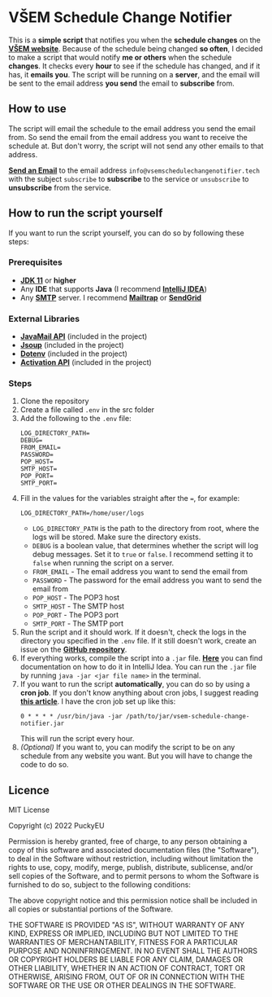 # VŠEM Schedule Change Notifier
This is a **simple script** that notifies you when the **schedule changes** on the [**VŠEM website**](https://www.akademievsem.cz/).
Because of the schedule being changed **so often**, I decided to make a script that would notify **me or others** when the schedule **changes**.
It checks every **hour** to see if the schedule has changed, and if it has, it **emails you**.
The script will be running on a **server**, and the email will be sent to the email address **you send** the email to **subscribe** from.

## How to use
The script will email the schedule to the email address you send the email from. So send the email from the email address you want to receive the schedule at. But don't worry, the script will not send any other emails to that address.

[**Send an Email**](mailto:info@vsemschedulechangenotifier.tech) to the email address `info@vsemschedulechangenotifier.tech` with the subject `subscribe` to **subscribe** to the service or `unsubscribe` to **unsubscribe** from the service.


## How to run the script yourself
If you want to run the script yourself, you can do so by following these steps:

### Prerequisites
- [**JDK 11**](https://www.oracle.com/java/technologies/downloads/) or **higher**
- Any **IDE** that supports **Java** (I recommend [**IntelliJ IDEA**](https://www.jetbrains.com/idea/download/))
- Any [**SMTP**](https://www.javatpoint.com/simple-mail-transfer-protocol) server. I recommend [**Mailtrap**](https://mailtrap.io/) or [**SendGrid**](https://sendgrid.com/)

### External Libraries
- [**JavaMail API**](https://javaee.github.io/javamail/) (included in the project)
- [**Jsoup**](https://jsoup.org/) (included in the project)
- [**Dotenv**](https://github.com/cdimascio/dotenv-java) (included in the project)
- [**Activation API**](https://www.oracle.com/java/technologies/java-beans-activation.html) (included in the project)

### Steps
1. Clone the repository
2. Create a file called `.env` in the src folder
3. Add the following to the `.env` file:
    ```dotenv
    LOG_DIRECTORY_PATH=
    DEBUG=
    FROM_EMAIL=
    PASSWORD=
    POP_HOST=
    SMTP_HOST=
    POP_PORT=
    SMTP_PORT=
    ```
4. Fill in the values for the variables straight after the `=`, for example:
    ```dotenv
    LOG_DIRECTORY_PATH=/home/user/logs
    ```
   - `LOG_DIRECTORY_PATH` is the path to the directory from root, where the logs will be stored. Make sure the directory exists.
   - `DEBUG` is a boolean value, that determines whether the script will log debug messages. Set it to `true` or `false`. I recommend setting it to `false` when running the script on a server.
   - `FROM_EMAIL` - The email address you want to send the email from
   - `PASSWORD` - The password for the email address you want to send the email from
   - `POP_HOST` - The POP3 host
   - `SMTP_HOST` - The SMTP host
   - `POP_PORT` - The POP3 port
   - `SMTP_PORT` - The SMTP port
5. Run the script and it should work. If it doesn't, check the logs in the directory you specified in the `.env` file. If it still doesn't work, create an issue on the [**GitHub repository**](https://github.com/PuckyEU/vsem-schedule-change-notifier/issues/new).
6. If everything works, compile the script into a `.jar` file. [**Here**](https://www.jetbrains.com/help/idea/compiling-applications.html) you can find documentation on how to do it in IntelliJ Idea. You can run the `.jar` file by running `java -jar <jar file name>` in the terminal.
7. If you want to run the script **automatically**, you can do so by using a **cron job**. If you don't know anything about cron jobs, I suggest reading [**this article**](https://www.cyberciti.biz/faq/how-do-i-add-jobs-to-cron-under-linux-or-unix-oses/). I have the cron job set up like this:
    ```cron
    0 * * * * /usr/bin/java -jar /path/to/jar/vsem-schedule-change-notifier.jar
    ```
   This will run the script every hour.
8. _(Optional)_ If you want to, you can modify the script to be on any schedule from any website you want. But you will have to change the code to do so.

## Licence
MIT License

Copyright (c) 2022 PuckyEU

Permission is hereby granted, free of charge, to any person obtaining a copy
of this software and associated documentation files (the "Software"), to deal
in the Software without restriction, including without limitation the rights
to use, copy, modify, merge, publish, distribute, sublicense, and/or sell
copies of the Software, and to permit persons to whom the Software is
furnished to do so, subject to the following conditions:

The above copyright notice and this permission notice shall be included in all
copies or substantial portions of the Software.

THE SOFTWARE IS PROVIDED "AS IS", WITHOUT WARRANTY OF ANY KIND, EXPRESS OR
IMPLIED, INCLUDING BUT NOT LIMITED TO THE WARRANTIES OF MERCHANTABILITY,
FITNESS FOR A PARTICULAR PURPOSE AND NONINFRINGEMENT. IN NO EVENT SHALL THE
AUTHORS OR COPYRIGHT HOLDERS BE LIABLE FOR ANY CLAIM, DAMAGES OR OTHER
LIABILITY, WHETHER IN AN ACTION OF CONTRACT, TORT OR OTHERWISE, ARISING FROM,
OUT OF OR IN CONNECTION WITH THE SOFTWARE OR THE USE OR OTHER DEALINGS IN THE
SOFTWARE.
